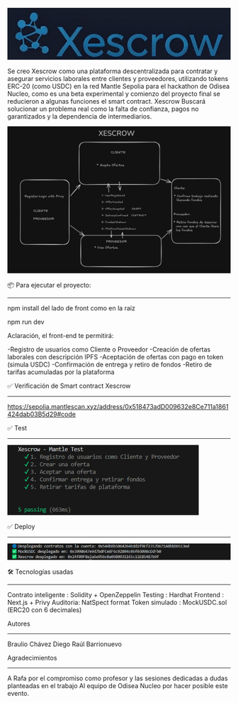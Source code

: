 

![alt text](image-3.png)

Se creo Xescrow como una plataforma descentralizada para contratar y asegurar servicios laborales entre clientes y proveedores, utilizando tokens ERC-20 (como USDC) en la red Mantle Sepolia para el hackathon de Odisea Nucleo, como es una beta experimental y comienzo del proyecto final se reducieron a algunas funciones el smart contract. Xescrow Buscará solucionar un problema real como la falta de confianza, pagos no garantizados y la dependencia de intermediarios.





![alt text](image.png)



📦 Para ejecutar el proyecto:
*******************************

npm install del lado de front como en la raíz

npm run dev

Aclaración, el front-end te permitirá:

-Registro de usuarios como Cliente o Proveedor
-Creación de ofertas laborales con descripción IPFS
-Aceptación de ofertas con pago en token (simula USDC)
-Confirmación de entrega y retiro de fondos
-Retiro de tarifas acumuladas por la plataforma


✅  Verificación de Smart contract Xescrow
*******************************

https://sepolia.mantlescan.xyz/address/0x518473adD009632e8Ce711a1861424dab03B5d29#code


✅ Test
*******************************

 ![alt text](image-1.png)


✅ Deploy
*******************************

![alt text](image-2.png)


🛠️ Tecnologías usadas
*******************************
Contrato inteligente : Solidity + OpenZeppelin
Testing : Hardhat
Frontend : Next.js + Privy 
Auditoria: NatSpect format 
Token simulado : MockUSDC.sol (ERC20 con 6 decimales)



Autores
*******************************
Braulio Chávez
Diego Raúl Barrionuevo


Agradecimientos
*******************************
A Rafa por el compromiso como profesor y las sesiones dedicadas a dudas planteadas en el trabajo
Al equipo de Odisea Nucleo por hacer posible este evento.

